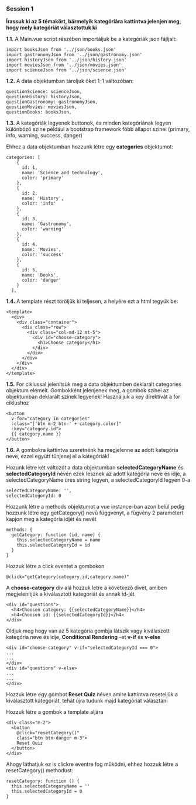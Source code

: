 ### Session 1
<b>Írassuk ki az 5 témakört, bármelyik kategóriára kattintva jelenjen meg, hogy mely kategóriát választottuk ki</b>

<b>1.1.</b> A Main.vue script részében importáljuk be a kategóriák json fájljait:

```
import booksJson from '../json/books.json'
import gastronomyJson from '../json/gastronomy.json'
import historyJson from '../json/history.json'
import moviesJson from '../json/movies.json'
import scienceJson from '../json/science.json'
```

<b>1.2.</b> A data objektumban tároljuk őket 1-1 változóban:

```angular2html
questionScience: scienceJson,
questionHistory: historyJson,
questionGastronomy: gastronomyJson,
questionMovies: moviesJson,
questionBooks: booksJson,
```

<b>1.3.</b> A kategóriák legyenek buttonok, és minden kategóriának legyen különböző színe például a bootstrap framework főbb állapot színei (primary, info, warning, success, danger)

Ehhez a data objektumban hozzunk létre egy <b>categories</b> objektumot:

```angular2html
categories: [
    {
      id: 1,
      name: 'Science and technology',
      color: 'primary'
    },
    {
      id: 2,
      name: 'History',
      color: 'info'
    },
    {
      id: 3,
      name: 'Gastronomy',
      color: 'warning'
    },
    {
      id: 4,
      name: 'Movies',
      color: 'success'
    },
    {
      id: 5,
      name: 'Books',
      color: 'danger'
    }
  ],
```

<b>1.4.</b> A template részt töröljük ki teljesen, a helyére ezt a html tegyük be:

```angular2html
<template>
  <div>
    <div class="container">
      <div class="row">
        <div class="col-md-12 mt-5">
          <div id="choose-category">
            <h1>Choose category</h1>
          </div>
        </div>
      </div>
    </div>
  </div>
</template>
```

<b>1.5.</b> For ciklussal jelenítsük meg a data objektumben deklarált categories objektum elemeit. Gombokként jelenjenek meg, a gombok színei az objektumban deklarált színek legyenek! Használjuk a key direktívát a for ciklushoz


```angular2html
<button
  v-for="category in categories"
  :class="['btn m-2 btn-' + category.color]"
  :key="category.id">
  {{ category.name }}
</button>
```

<b>1.6.</b> A gombokra kattintva szeretnénk ha megjelenne az adott kategória neve, ezzel együtt tűnjenej el a kategóriák!

Hozunk létre két változót a data objektumban <b>selectedCategoryName</b> és <b>selectedCategoryId</b> néven ezek lesznek az adott kategória neve és idje, a selectedCategoryName üres string legyen, a selectedCategoryId legyen 0-a

```angular2html
selectedCategoryName: '',
selectedCategoryId: 0
```

Hozzunk létre a methods objektumot a vue instance-ban azon belül pedig hozzunk létre egy getCategory() nevű függvényt, a fügvény 2 paramétert kapjon meg a kategória idjét és nevét

```angular2html
methods: {
  getCategory: function (id, name) {
    this.selectedCategoryName = name
    this.selectedCategoryId = id
  }
}
```  

Hozzuk létre a click eventet a gombokon

```angular2html
@click="getCategory(category.id,category.name)"
```

A <b>choose-category</b> div alá hozzuk létre a következő divet, amiben megjelenítjük a kiválasztott kategóriát és annak id-jét

```angular2html
<div id="questions">
  <h4>Choosen category: {{selectedCategoryName}}</h4>
  <h4>Choosen id: {{selectedCategoryId}}</h4>
</div>
```

Oldjuk meg hogy van az 5 kategória gombja látszik vagy kiválaszott kategória neve és idje, <b>Conditional Rendering</b> -et  <b>v-if</b> és <b>v-else</b> 

```angular2html
<div id="choose-category" v-if="selectedCategoryId === 0">
...
...
</div>
<div id="questions" v-else>
...
...
</div>
```

Hozzuk létre egy gombot <b>Reset Quiz</b> néven amire kattintva reseteljük a kiválasztott kategóriát, tehát újra tudunk majd kategóriát választani

Hozzuk létre a gombok a template aljára

```angular2html
<div class="m-2">
  <button
    @click="resetCategory()"
    class="btn btn-danger m-3">
    Reset Quiz
  </button>
</div>
```

Ahogy láthatjuk ez is clickre eventre fog működni, ehhez hozzuk létre a resetCategory() methodust:

```angular2html
resetCategory: function () {
  this.selectedCategoryName = ''
  this.selectedCategoryId = 0
}
```
